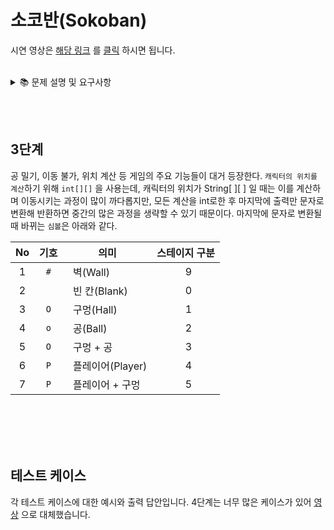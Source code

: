 # 소코반(Sokoban)

시연 영상은 [해당 링크](https://github.com/devjun10/CodeSquad_Cocoa/issues/3) 를 [클릭](https://github.com/devjun10/CodeSquad_Cocoa/issues/4) 하시면 됩니다.
<br/><br/>

<details>
<summary>📚	 문제 설명 및 요구사항</summary>
<div markdown="1">
</div>
<br/><br/>

## ✍🏻 공통 요구사항

- 단계별로 (할 수 있는 단계까지) [소코반 게임](https://www.cbc.ca/kids/games/play/sokoban) 을 구현한다.
- 단계별로 지정된 코딩 요구사항을 적용한다.
- `단계별로 구현한 코드 동작과 실행 결과에 대해` 마크다운 문법으로 README.md 파일에 상세하게 정리한다.
- 특별히 명시되지 않은 부분은 `자유롭게 구현`한다.

<br/><br/>

<details>
<summary>📔	 Step 01.</summary>
<div markdown="1">

## 1단계: 지도 데이터 읽어서 2차원 배열에 저장하고 화면에 출력하기

<br/><br/>

## 🖥 1단계 코딩 요구사항

- 컴파일 또는 실행이 가능해야 한다. (컴파일이나 실행되지 않을 경우 감점 대상)
- 자기만의 기준으로 최대한 간결하게 코드를 작성한다.
- Readme.md에 풀이 과정 및 코드 설명, 실행 결과를 기술하고 코드와 같이 gist에 포함해야 한다.
- 제출시 gist URL과 revision 번호를 함께 제출한다.

<br/><br/><br/>


## 🖥 출력

아래와 같은 형태로 각 스테이지 정보를 출력한다.

- 플레이어 위치는 배열 [0][0]을 기준으로 처리한다.
- 스테이지 구분값은 출력하지 않는다
  <br/>

```text
model.Stage 1

#####
#OoP#
#####

가로크기: 5
세로크기: 3
구멍의 수: 1
공의 수: 1
플레이어 위치 (2, 4)

model.Stage 2

  #######
###  O  ###
#    o    #
# Oo P oO #
###  o  ###
 #   O  # 
 ########

가로크기: 10
세로크기: 7
구멍의 수: 4
공의 수: 4
플레이어 위치 (5, 6)
```

<br/><br/><br/>

</div>
<br/><br/>
</details>


<details>
<summary>	📕	 Step 02.</summary>
<div markdown="2-2">



<br/><br/><br/>

## ⌨️ 입력명령

````text
- w: 위쪽
- a: 왼쪽
- s: 아래쪽
- d: 오른쪽
- q: 프로그램 종료
````

<br/><br/><br/>

## 🖥 출력


<details>
<summary>📗	 Step 03.</summary>
<div markdown="3">
<br/>

## 3단계 : 소코반 완성하기

- 정상적인 소코반 게임을 완성하며 [해당 링크](https://www.cbc.ca/kids/games/play/sokoban)를 참조한다.

<br/><br/>

## ✍🏻 기능 요구사항

- 난이도를 고려하여 스테이지 1부터 5까지 플레이 가능한 map.txt 파일을 스스로 작성한다.
- 지도 파일 map.txt를 문자열로 읽어서 처리하도록 개선한다.
- 처음 시작시 model.Stage 1의 지도와 프롬프트가 표시된다.
- r 명령 입력시 스테이지를 초기화 한다.
- 모든 o를 O자리에 이동시키면 클리어 화면을 표시하고 다음 스테이지로 표시한다.
- 주어진 모든 스테이지를 클리어시 축하메시지를 출력하고 게임을 종료한다.

<br/>

- ### 참고
    - 플레이어는 o를 밀어서 이동할 수 있지만 당길 수는 없다.
    - o를 O 지점에 밀어 넣으면 0으로 변경된다.
    - 플레이어는 O를 통과할 수 있다.
    - 플레이어는 #을 통과할 수 없다.
    - 0 상태의 o를 밀어내면 다시 o와 O로 분리된다.
    - 플레이어가 움직일 때마다 턴수를 카운트한다.
    - 상자가 두 개 연속으로 붙어있는 경우 밀 수 없다.
    - 기타 필요한 로직은은 실제 게임을 참고해서 완성한다.

<br/><br/><br/>

## 🖥 3단계 코딩 요구사항

- 가능한 한 커밋을 자주 하고 구현의 의미가 명확하게 전달되도록 커밋 메시지를 작성한다.
- 함수나 메소드는 한 번에 한 가지 일을 하고 가능하면 20줄이 넘지 않도록 구현한다.
- 함수나 메소드의 들여쓰기를 가능하면 적게(3단계까지만) 할 수 있도록 노력한다.

<br/>

````javascript
function main() {
    for () { // 들여쓰기 1단계
        if () { // 들여쓰기 2단계
            return; // 들여쓰기 3단계
        }
    }
}
````

<br/><br/><br/>

## 🖥 실행 예시

```text
소코반의 세계에 오신 것을 환영합니다!
^오^

model.Stage 1

#####
#OoP#
#####

SOKOBAN> A

#####
#0P #
#####

빠밤! model.Stage 1 클리어!
턴수: 1

model.Stage 2
...

model.Stage 5
...

빠밤! model.Stage 5 클리어!
턴수: 5

전체 게임을 클리어하셨습니다!
축하드립니다! 
```

<br/><br/>

</div>
<br/><br/>
</details>

<details>
<summary>📚	Step 04.</summary>
<div markdown="4">

## 4단계 : 추가기능 구현

- 다양한 추가기능을 구현해 본다.
- 전부다 구현하지 않아도 무방하다.

<br/>

## ✍🏻 기능 요구사항

<br/>

### 저장하기 / 불러오기

- 1 - 5: 세이브 슬롯 1 - 5 선택
- S 키로 현재 진행상황을 저장한다.
- L 키로 세이브 슬롯에서 진행상황을 불러온다.

```text
S>  2S
2번 세이브 슬로 상태
2번 세이브에 진행상황을 저장합니다.
S>  3L
3번 세이브에서 진행상황을 불러옵니다.
```

<br/><br/><br/>

### 지도 데이터 변환하기 프로그램

- 지도 데이터 map.txt 를 읽어서 일반 텍스트 에디터로 읽을 수 없는 map_enc.txt로 변환하는 프로그램을 추가로 작성한다.
- 3 단계에서 구현한 게임이 map.txt 가 아닌 map_enc.txt 를 불러와서 실행할 수 있도록 수정한다.

<br/><br/><br/>

### 되돌리기 기능 및 되돌리기 취소 기능 구현

- u키를 누르면 한 턴 되돌리기, U키를 누르면 되돌리기 취소하기를 구현한다.

</div>
<br/><br/>
</details> 



<details>
<summary>📌 코딩 컨벤션</summary>
<div markdown="2">
<br/>

## 📌 코딩 컨벤션

- `기능 단위로 커밋`하며, 구현의 의미가 명확하게 전달되도록 커밋 메시지를 작성한다.<br/>
- 커밋은 -m 사용을 `지양`하며, 구체적 내용을 기록한다.

- `readme를 상세히 작성`한다.<br/>
    - `전체 프로젝트의 구조를 설명`한다.
    - 각 `패키지`와 `클래스, 메서드의 기능을 상세히 설명`한다.
    - (가능하다면) 패키지/클래스의 `역할과 책임을 명확하게 분리`한다.
    - 변수명은 문맥에 맞게 가장 보편적으로, 메서드명은 `무엇을 하는지를 명확히` 나타낸다.
    - 필요에 따라 그림과 PPT, 학습내용을 첨부해 `알기 쉽게 작성`한다.
    - 테스트 케이스를 기록하며 석연치 않은 부분을 매번 체크한다.

- 함수나 메소드의 들여쓰기를 가능하면 적게하도록 노력한다.<br/>
    - 한 메서드에는 가급적 `두 단계 이내`의 들여쓰기를 한다.
- 함수나 메소드는 한 번에 한 가지 일을 하고 가능하면 20줄이 넘지 않도록 구현한다. <br/>
- 무분별한 static의 사용을 최대한 `지양`한다.
- else 예약어를 `지양`한다.
- 함수나 메소드의 들여쓰기를 가능하면 적게(3단계까지만) 할 수 있도록 노력한다.

```javascript
 function main() {
    for (i = 0; i < 10; i++) { // 들여쓰기 1단계
        if (i == 2) { // 들여쓰기 2단계
            return; // 들여쓰기 3단계
        }
    }
}
```

<br/>

</div>
<br/><br/>
</details>


<details><summary>📂 구조</summary>
<div markdown="1">

## 📂 구조

```text
|-- java
|   -- com
|       -- junhopark
|           -- javaracingcar
|               |-- model
|               |   -- Car.java
|               |-- util
|               |-- util
|               |   |-- GameUtil.java
|               |   |-- GameValidator.java
|               |-- Main.java
|
|
|
|
```

<br/><br/>

## 💫 실행 방법

```shell

```

<br/><br/>


</div>
<br/><br/>
</details>





## 목차

| No  |    Content                                                                              |  이동  |
|:---:|:----------------------------------------------------------------------------------------|:-----:|
|  1  |&nbsp;프로젝트 개요                                                                          |[링크](#프로젝트-개요)|
|  2  |&nbsp;풀이 과정 및 코드 설명. 실행 결 기술 &nbsp;&nbsp;&nbsp;&nbsp;&nbsp;&nbsp;&nbsp;&nbsp;&nbsp;&nbsp;&nbsp;&nbsp;&nbsp;&nbsp;&nbsp;&nbsp;&nbsp;&nbsp;&nbsp;|[링크](#풀이-과정-및-코드-설명)|
|     |&nbsp;&nbsp;&nbsp;&nbsp;&nbsp; `Step 01.`  1단계 풀이 과정 / 코드                                         |       |
|     |&nbsp;&nbsp;&nbsp;&nbsp;&nbsp; `Step 02.`  2단계 풀이 과정 / 코드                                         |       |
|     |&nbsp;&nbsp;&nbsp;&nbsp;&nbsp; `Step 03.`  3단계 풀이 과정 / 코드                                         |       |
|     |&nbsp;&nbsp;&nbsp;&nbsp;&nbsp; `Step 04.`  4단계 풀이 과정 / 코드                                         |       |
|  3  |&nbsp;테스트 케이스                                                                          |[링크](#테스트-케이스)|
|  4  |&nbsp;기타                                                                                 |[링크](#기타)|

<br/><br/><br/>




# 프로젝트 개요

턴제 RPG이며 절차 지향적 게임이기 때문에 순서와 흐름이 필요할 것이며 조건 분기가 많이 등장하리라 생각됐습니다. 따라서 `각 객체의 역할은 명확하게 분배`하고 `분기문을 지양`
하되 `크게 구애받지 말자`고 생각했습니다. 큰 흐름은 아래와 같은 순서로 진행됩니다. 클래스들의 역할은 나누고 Main 클래스 위에서 이를 절차적으로 이어주었습니다.

<br/>

0. 프로그램이 실행되면 Disk 영역의 Init과 Slot으로 부터 애플리케이션에서 사용될 데이터가 초기화 된다. 
1. InputView를 통해 사용자의 입력을 받는다.
2. GameManager는 사용자의 입력이 적절한 명령인지 판단하고 이를 model.GameMachine 내부로 전달한다.
3. GameMachine은 사용자의 명령을 받아 내부로직을 통해 이를 처리한다. 
4. 처리된 작업은 view.GameResult 클래스를 통해 바깥으로 반환된다.
5. 반환된 view.GameResult 클래스는 OutputView에 전달되어 사용자의 화면에 출력된다.

<br/>

![전체 플로우](https://user-images.githubusercontent.com/92818747/145159169-c4bba237-4730-4ae9-96de-22cdd054b24e.png)


<br/><br/><br/><br/><br/>




|No|종류|<center>이름</center>|<center>역할 및 책임</center>|
|:----:|:---------------:|:------|:------------------------------------------|
|1|class|&nbsp;GameManager       |&nbsp; 게임의 진행을 돕는 클래스로 게임의 부가적 정보 전달, 게임 외적인 일을 담당한다 | 
|2|class|&nbsp;GameMachine       |&nbsp; 게임 데이터를 관리하고 내부 로직을 이어주는 역할을 담당하는 클래스     |
|3|class|&nbsp;Disk              |&nbsp; 게임의 데이터를 관리하는 클래스. 클래스들의 데이터와 초기화, 생성을 관리한다 |
|4|class|&nbsp;Init              |&nbsp; Stage에 대한 정보(Information, model.Board) 초기화를 담당하는 클래스 |
|5|class|&nbsp;Slot              |&nbsp; 사용자의 게임 데이터를 저장하고 있는 클래스                      |
|6|class|&nbsp;Stages            |&nbsp; 각 Stage에 대한 정보를 담고 있는 클래스                       |
|7|class|&nbsp;Board             |&nbsp; Stage의 심볼을 나타내는 클래스                              |
|8|class|&nbsp;StageInformation  |&nbsp; 해당 Board의 크기, 번호 등 정보를 저장하고 있는 클래스            |
|9|class|&nbsp;Answer            |&nbsp; 정답과 원본 배열의 값을 저장하고 있는 클래스                     |



<br/><br/><br/><br/><br/><br/>

## 2.역할과 책임

프로젝트는 크게 입/출력을 담당하는 view 패키지, 각 역할과 책임을 나눈 클래스들의 model 패키지, 역할과 책임을 이어주는 Main 클래스 세 가지 파트로 구성됩니다.
<br/><br/>

| No  |content|    <center>설명 </center>     |
|:---:|:----|:----------------------------------------------------------------------------------------|
|  1  |&nbsp; view 패키지  |&nbsp; 사용자의|
|  2  |&nbsp; model 패키지 |&nbsp; Model 패키지와 내부 클래스 / 인터페이스들의 역할과 책임 &nbsp;&nbsp;&nbsp;&nbsp;&nbsp;&nbsp;&nbsp;&nbsp;|
|  3  |&nbsp; Main 클래스  |&nbsp; Main 클래스의 역할과 책임

<details>
<summary>📘	 Step 03.</summary>
<div markdown="1"></div></details>
</div>
</details>
</details>



<br/><br/>

## 3단계
공 밀기, 이동 불가, 위치 계산 등 게임의 주요 기능들이 대거 등장한다. `캐릭터의 위치를 계산`하기 위해 `int[][]` 을 사용는데, 캐릭터의 위치가 String[ ][ ] 일 때는 이를 계산하며 이동시키는 과정이 많이 까다롭지만, 모든 계산을 int로한 후 마지막에 출력만
문자로 변환해 반환하면 중간의 많은 과정을 생략할 수 있기 때문이다. 마지막에 문자로 변환될 때 바뀌는 `심볼`은 아래와 같다.


|No| 기호  |<center>의미</center>| <center>스테이지 구분</center>|                                                        
|:----:|:---:|:----|:------------------------------:|
|1|`#`|&nbsp; 벽(Wall)       |&nbsp; 9|
|2|` `|&nbsp; 빈 칸(Blank)    |&nbsp; 0|
|3|`O`|&nbsp; 구멍(Hall)      |&nbsp; 1|
|4|`o`|&nbsp; 공(Ball)       |&nbsp; 2|
|5|`O`|&nbsp; 구멍 + 공       |&nbsp; 3|
|6|`P`|&nbsp; 플레이어(Player) |&nbsp; 4|
|7|`P`|&nbsp; 플레이어 + 구멍   |&nbsp; 5|


<br/><br/><br/><br/>

## 테스트 케이스

각 테스트 케이스에 대한 예시와 출력 답안입니다. 4단계는 너무 많은 케이스가 있어 [영상](https://github.com/devjun10/CodeSquad_Cocoa/issues/4) 으로 대체했습니다. 
<br/><br/>
